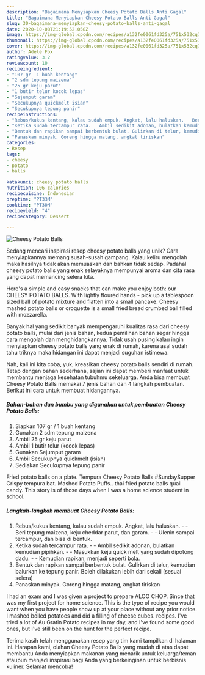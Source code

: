 ```yaml
---
description: "Bagaimana Menyiapkan Cheesy Potato Balls Anti Gagal"
title: "Bagaimana Menyiapkan Cheesy Potato Balls Anti Gagal"
slug: 30-bagaimana-menyiapkan-cheesy-potato-balls-anti-gagal
date: 2020-10-08T21:19:52.058Z
image: https://img-global.cpcdn.com/recipes/a132fe0061fd325a/751x532cq70/cheesy-potato-balls-foto-resep-utama.jpg
thumbnail: https://img-global.cpcdn.com/recipes/a132fe0061fd325a/751x532cq70/cheesy-potato-balls-foto-resep-utama.jpg
cover: https://img-global.cpcdn.com/recipes/a132fe0061fd325a/751x532cq70/cheesy-potato-balls-foto-resep-utama.jpg
author: Adele Fox
ratingvalue: 3.2
reviewcount: 10
recipeingredient:
- "107 gr  1 buah kentang"
- "2 sdm tepung maizena"
- "25 gr keju parut"
- "1 butir telur kocok lepas"
- "Sejumput garam"
- "Secukupnya quickmelt isian"
- "Secukupnya tepung panir"
recipeinstructions:
- "Rebus/kukus kentang, kalau sudah empuk. Angkat, lalu haluskan.   Beri tepung maizena, keju cheddar parut, dan garam.   Ulenin sampai tercampur, dan bisa di bentuk."
- "Ketika sudah tercampur rata.   Ambil sedikit adonan, bulatkan kemudian pipihkan.  Masukkan keju quick melt yang sudah dipotong dadu.  Kemudian rapikan, menjadi seperti bola."
- "Bentuk dan rapikan sampai berbentuk bulat. Gulirkan di telur, kemudian balurkan ke tepung panir. Boleh dilakukan lebih dari sekali (sesuai selera)"
- "Panaskan minyak. Goreng hingga matang, angkat tiriskan"
categories:
- Resep
tags:
- cheesy
- potato
- balls

katakunci: cheesy potato balls 
nutrition: 106 calories
recipecuisine: Indonesian
preptime: "PT33M"
cooktime: "PT30M"
recipeyield: "4"
recipecategory: Dessert

---
```



![Cheesy Potato Balls](https://img-global.cpcdn.com/recipes/a132fe0061fd325a/751x532cq70/cheesy-potato-balls-foto-resep-utama.jpg)

Sedang mencari inspirasi resep cheesy potato balls yang unik? Cara menyiapkannya memang susah-susah gampang. Kalau keliru mengolah maka hasilnya tidak akan memuaskan dan bahkan tidak sedap. Padahal cheesy potato balls yang enak selayaknya mempunyai aroma dan cita rasa yang dapat memancing selera kita.

Here&#39;s a simple and easy snacks that can make you enjoy both: our CHEESY POTATO BALLS. With lightly floured hands - pick up a tablespoon sized ball of potato mixture and flatten into a small pancake. Cheesy mashed potato balls or croquette is a small fried bread crumbed ball filled with mozzarella.

Banyak hal yang sedikit banyak mempengaruhi kualitas rasa dari cheesy potato balls, mulai dari jenis bahan, kedua pemilihan bahan segar hingga cara mengolah dan menghidangkannya. Tidak usah pusing kalau ingin menyiapkan cheesy potato balls yang enak di rumah, karena asal sudah tahu triknya maka hidangan ini dapat menjadi suguhan istimewa.


Nah, kali ini kita coba, yuk, kreasikan cheesy potato balls sendiri di rumah. Tetap dengan bahan sederhana, sajian ini dapat memberi manfaat untuk membantu menjaga kesehatan tubuhmu sekeluarga. Anda bisa membuat Cheesy Potato Balls memakai 7 jenis bahan dan 4 langkah pembuatan. Berikut ini cara untuk membuat hidangannya.

<!--inarticleads1-->

##### Bahan-bahan dan bumbu yang digunakan untuk pembuatan Cheesy Potato Balls:

1. Siapkan 107 gr / 1 buah kentang
1. Gunakan 2 sdm tepung maizena
1. Ambil 25 gr keju parut
1. Ambil 1 butir telur (kocok lepas)
1. Gunakan Sejumput garam
1. Ambil Secukupnya quickmelt (isian)
1. Sediakan Secukupnya tepung panir


Fried potato balls on a plate. Tempura Cheesy Potato Balls #SundaySupper Crispy tempura bat. Mashed Potato Puffs.. thai fried potato balls quail candy. This story is of those days when I was a home science student in school. 

<!--inarticleads2-->

##### Langkah-langkah membuat Cheesy Potato Balls:

1. Rebus/kukus kentang, kalau sudah empuk. Angkat, lalu haluskan.  -  - Beri tepung maizena, keju cheddar parut, dan garam.  -  - Ulenin sampai tercampur, dan bisa di bentuk.
1. Ketika sudah tercampur rata.  -  - Ambil sedikit adonan, bulatkan kemudian pipihkan. -  - Masukkan keju quick melt yang sudah dipotong dadu. -  - Kemudian rapikan, menjadi seperti bola.
1. Bentuk dan rapikan sampai berbentuk bulat. Gulirkan di telur, kemudian balurkan ke tepung panir. Boleh dilakukan lebih dari sekali (sesuai selera)
1. Panaskan minyak. Goreng hingga matang, angkat tiriskan


I had an exam and I was given a project to prepare ALOO CHOP. Since that was my first project for home science. This is the type of recipe you would want when you have people show up at your place without any prior notice. I mashed boiled potatoes and did a filling of cheese cubes. recipes. I&#39;ve tried a lot of Au Gratin Potato recipes in my day, and I&#39;ve found some good ones, but I&#39;ve still been on the hunt for the perfect recipe. 

Terima kasih telah menggunakan resep yang tim kami tampilkan di halaman ini. Harapan kami, olahan Cheesy Potato Balls yang mudah di atas dapat membantu Anda menyiapkan makanan yang menarik untuk keluarga/teman ataupun menjadi inspirasi bagi Anda yang berkeinginan untuk berbisnis kuliner. Selamat mencoba!
